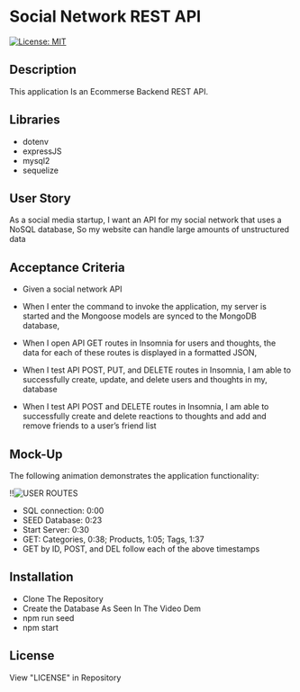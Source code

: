 # Social Network REST API

[![License: MIT](https://img.shields.io/badge/License-MIT-yellow.svg)](https://opensource.org/licenses/MIT)

## Description

This application Is an Ecommerse Backend REST API.

## Libraries

- dotenv
- expressJS
- mysql2
- sequelize

## User Story

As a social media startup, I want an API for my social network that uses a NoSQL database, So my website can handle large amounts of unstructured data

## Acceptance Criteria

- Given a social network API
- When I enter the command to invoke the application, my server is started and the Mongoose models are synced to the MongoDB database,

- When I open API GET routes in Insomnia for users and thoughts, the data for each of these routes is displayed in a formatted JSON,

- When I test API POST, PUT, and DELETE routes in Insomnia, I am able to successfully create, update, and delete users and thoughts in my, database

- When I test API POST and DELETE routes in Insomnia, I am able to successfully create and delete reactions to thoughts and add and remove friends to a user’s friend list

## Mock-Up

The following animation demonstrates the application functionality:

!!![USER ROUTES](https://media.giphy.com/media/v1.Y2lkPTc5MGI3NjExangybGtydGplZXhkcHpjZWg3c3hzanJsNzRmOWtuOHQ4enhkZGNuMiZlcD12MV9pbnRlcm5hbF9naWZfYnlfaWQmY3Q9Zw/coEJAsNPrLuWuJuSco/giphy.gif)

- SQL connection: 0:00
- SEED Database: 0:23
- Start Server: 0:30
- GET: Categories, 0:38; Products, 1:05; Tags, 1:37
- GET by ID, POST, and DEL follow each of the above timestamps

## Installation

- Clone The Repository
- Create the Database As Seen In The Video Dem
- npm run seed
- npm start

## License

View "LICENSE" in Repository
